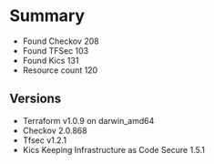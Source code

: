 # Summary

- Found Checkov 208
- Found TFSec 103
- Found Kics 131
- Resource count 120

## Versions

- Terraform v1.0.9
on darwin_amd64
- Checkov 2.0.868
- Tfsec v1.2.1
- Kics Keeping Infrastructure as Code Secure 1.5.1
